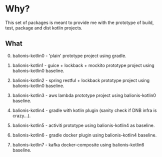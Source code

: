 # Why?

This set of packages is meant to provide me with the prototype of build, test, package and dist kotlin projects.

## What

0. balionis-kotlin0        - 'plain' prototype project using gradle.

1. balionis-kotlin1        - guice + lockback + mockito prototype project using balionis-kotlin0 baseline.

2. balionis-kotlin2        - spring restful + lockback prototype project using balionis-kotlin0 baseline.

3. balionis-kotlin3        - aws lambda prototype project using balionis-kotlin0 baseline.

4. balionis-kotlin4        - gradle with kotlin plugin (sanity check if DNB infra is crazy...).

5. balionis-kotlin5        - activiti prototype using balionis-kotlin4 as baseline.

6. balionis-kotlin6        - gradle docker plugin using balionis-kotlin4 baseline.

7. balionis-kotlin7        - kafka docker-composite using balionis-kotlin6 baseline.
